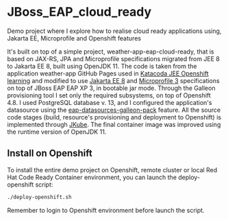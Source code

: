 # JBoss_EAP_cloud_ready

Demo project where I explore how to realise cloud ready applications using, Jakarta EE, Microprofile and Openshift features

It's built on top of a simple project, weather-app-eap-cloud-ready, that is based on JAX-RS, JPA and Microprofile specifications migrated from JEE 8 to Jakarta EE 8, built using OpenJDK 11. The code is taken from the application weather-app GitHub Pages used in [Katacoda JEE Openshift learning](<https://www.katacoda.com/openshift/courses/middleware/middleware-javaee8>) and modified to use [Jakarta EE 8](<https://jakarta.ee/>) and [Microprofile 3](https://microprofile.io) specifications on top of JBoss EAP EAP XP 3, in bootable jar mode. Through the Galleon provisioning tool I set only the required subsystems, on top of Openshift 4.8. I used PostgreSQL database v. 13, and I configured the application's datasource using the [eap-datasources-galleon-pack](https://github.com/jbossas/eap-datasources-galleon-pack) feature. All the source code stages (build, resource's provisioning and deployment to Openshift) is implemented through [JKube](https://www.eclipse.org/jkube/). 
The final container image was improved using the runtime version of OpenJDK 11.

## Install on Openshift

To install the entire demo project on Openshift, remote cluster or local Red Hat Code Ready Container environment, you can launch the deploy-openshift script:

```sh
./deploy-openshift.sh
```

Remember to login to Openshift environment before launch the script.
